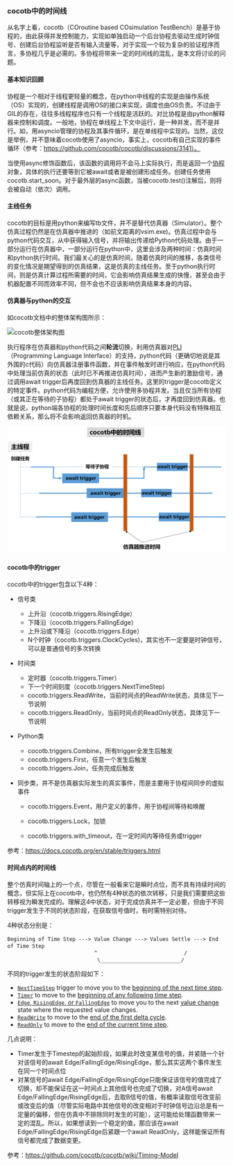 ### cocotb中的时间线

从名字上看，cocotb（COroutine based COsimulation TestBench）是基于协程的，由此获得并发控制能力，实现如单独启动一个后台协程去驱动生成时钟信号、创建后台协程监听是否有输入流量等，对于实现一个较为复杂的验证程序而言，多协程几乎是必需的。多协程将带来一定的时间线的混乱，是本文将讨论的问题。

#### 基本知识回顾

协程是一个相对于线程更轻量的概念，在python中线程的实现是由操作系统（OS）实现的，创建线程是调用OS的接口来实现，调度也由OS负责。不过由于GIL的存在，往往多线程程序也只有一个线程是活跃的。对比协程是由python解释器来控制和调度。一般地，协程在单线程上下文中运行，是一种并发，而不是并行。如，用asyncio管理的协程及其事件循环，是在单线程中实现的。当然，这仅是举例，并不意味着cocotb使用了asyncio，事实上，cocotb有自己实现的事件循环（参考：https://github.com/cocotb/cocotb/discussions/3141）。

当使用async修饰函数后，该函数的调用将不会马上实际执行，而是返回一个[协程](https://docs.python.org/3/glossary.html#term-coroutine)对象，具体的执行还要等到它被await或者是被创建形成任务。创建任务使用cocotb.start_soon。对于最外层的async函数，当被cocotb.test()注解后，则将会被自动（依次）调用。

#### 主线任务

cocotb的目标是用python来编写tb文件，并不是替代仿真器（Simulator）。整个仿真过程仍然是在仿真器中推进的（如前文距离的vsim.exe)。仿真过程中会与python代码交互，从中获得输入信号，并将输出传递给Python代码处理。由于一部分运行在仿真器中，一部分运行在python中，这里会涉及两种时间：仿真时间和python执行时间。我们最关心的是仿真时间，随着仿真时间的推移，各类信号的变化情况是期望得到的仿真结果，这是仿真的主线任务。至于python执行时间，则是仿真计算过程所需要的时间，它会影响仿真结果生成的快慢，甚至会由于机器配置不同而效率不同，但不会也不应该影响仿真结果本身的内容。

#### 仿真器与python的交互

如cocotb文档中的整体架构图所示：

![cocotb整体架构图](https://docs.cocotb.org/en/stable/_images/cocotb_overview.svg)

执行程序在仿真器和python代码之间**轮流**切换，利用仿真器对[PLI](https://www.asic-world.com/verilog/pli1.html#Introduction)（Programming Language Interface）的支持，python代码（更确切地说是其外围的c代码）向仿真器注册事件函数，并在事件触发时进行响应，在python代码中处理当前仿真的状态（此时已不再推进仿真时间），进而产生新的激励信号，通过调用await trigger后再度回到仿真器的主线任务。这里的trigger是cocotb定义的特定事件。python代码为编程方便，允许使用多协程并发。当且仅当所有协程（或其正在等待的子协程）都处于await trigger的状态后，才再度回到仿真器。也就是说，python端各协程的处理时间长度和先后顺序只要本身代码没有特殊相互依赖关系，那么将不会影响返回仿真器的时机。

![多协程同步示意图](./assets/timeline.png)

#### cocotb中的trigger

cocotb中的trigger包含以下4种：

* 信号类

  * 上升沿（cocotb.triggers.RisingEdge）
  * 下降沿（cocotb.triggers.FallingEdge）
  * 上升沿或下降沿（cocotb.triggers.Edge）
  * N个时钟（cocotb.triggers.ClockCycles)，其实也不一定要是时钟信号，可以是普通信号的多次转换
  
* 时间类
  * 定时器（cocotb.triggers.Timer）
  * 下一个时间刻度（cocotb.triggers.NextTimeStep)
  * cocotb.triggers.ReadWrite，当前时间点的ReadWrite状态，具体见下一节说明
  * cocotb.triggers.ReadOnly，当前时间点的ReadOnly状态，具体见下一节说明
  
* Python类
  * cocotb.triggers.Combine，所有trigger全发生后触发
  * cocotb.triggers.First，任意一个发生后触发
  * cocotb.triggers.Join，任务完成后触发
  
* 同步类，并不是仿真器实际发生的真实事件，而是主要用于协程间同步的虚拟事件

  * cocotb.triggers.Event，用户定义的事件，用于协程间等待和唤醒

  * cocotb.triggers.Lock，加锁

  * cocotb.triggers.with_timeout，在一定时间内等待任务或trigger

参考：https://docs.cocotb.org/en/stable/triggers.html

#### 时间点内的时间线

整个仿真时间轴上的一个点，尽管在一般看来它是瞬时点位，而不具有持续时间的概念，但实际上在cocotb中，也仍然有4种状态的依次转移，只是我们需要把这些转移视为瞬发完成的。理解这4中状态，对于完成仿真并不一定必要，但由于不同trigger发生于不同的状态阶段，在获取信号值时，有时需特别对待。

4种状态分别是：

```
Beginning of Time Step ---> Value Change ---> Values Settle ---> End of Time Step
                            ^                            /
                             \__________________________/
```

不同的trigger发生的状态阶段如下：

* [`NextTimeStep`](https://github.com/cocotb/cocotb/wiki/Timing-Model#nexttimestep) trigger to move you to the [beginning of the next time step](https://github.com/cocotb/cocotb/wiki/Timing-Model#beginning-of-time-step).
* [`Timer`](https://github.com/cocotb/cocotb/wiki/Timing-Model#timer) to move to the [beginning of any following time step](https://github.com/cocotb/cocotb/wiki/Timing-Model#beginning-of-time-step).
* [`Edge`, `RisingEdge`, or `FallingEdge`](https://github.com/cocotb/cocotb/wiki/Timing-Model#edge--risingedge--fallingedge) to move you to the next [value change](https://github.com/cocotb/cocotb/wiki/Timing-Model#value-change) state where the requested value changes.
* [`ReadWrite`](https://github.com/cocotb/cocotb/wiki/Timing-Model#readwrite) to move to the [end of the first delta cycle](https://github.com/cocotb/cocotb/wiki/Timing-Model#values-settle).
* [`ReadOnly`](https://github.com/cocotb/cocotb/wiki/Timing-Model#readonly) to move to the [end of the current time step](https://github.com/cocotb/cocotb/wiki/Timing-Model#end-of-time-step).

几点说明：

* Timer发生于Timestep的起始阶段，如果此时改变某信号的值，并紧随一个针对该信号的await Edge/FallingEdge/RisingEdge，那么其实这两个事件发生在同一个时间点位
* 对某信号的await Edge/FallingEdge/RisingEdge只能保证该信号的值完成了切换，却不能保证在这一时间点上其他信号也完成了切换，对A信号await Edge/FallingEdge/RisingEdge后，去取B信号的值，有概率读取信号改变前或改变后的值（尽管实际电路中其他信号的改变相对于时钟信号边沿总是有一定量的偏移，但在仿真中不排除同时发生的可能），这可能给处理函数带来一定的混乱。所以，如果想读到一个稳定的值，那应该在await Edge/FallingEdge/RisingEdge后紧跟一个await ReadOnly，这样能保证所有信号都完成了数据变更。

参考：https://github.com/cocotb/cocotb/wiki/Timing-Model
